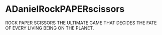 # ADanielRockPAPERscissors
ROCK PAPER SCISSORS THE ULTIMATE GAME THAT DECIDES THE FATE OF EVERY LIVING BEING ON THE PLANET.

